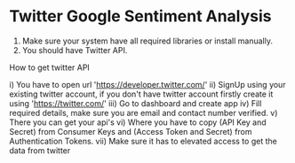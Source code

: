 # Twitter Google Sentiment Analysis

1) Make sure your system have all required libraries or install manually.
2) You should have Twitter API.

How to get twitter API

i) You have to open url 'https://developer.twitter.com/'
ii) SignUp using your existing twitter account, if you don't have twitter account firstly create it using 'https://twitter.com/'
iii) Go to dashboard and create app
iv) Fill required details, make sure you are email and contact number verified.
v) There you can get your api's
vi) Where you have to copy (API Key and Secret) from Consumer Keys and (Access Token and Secret) from Authentication Tokens.
vii) Make sure it has to elevated access to get the data from twitter
